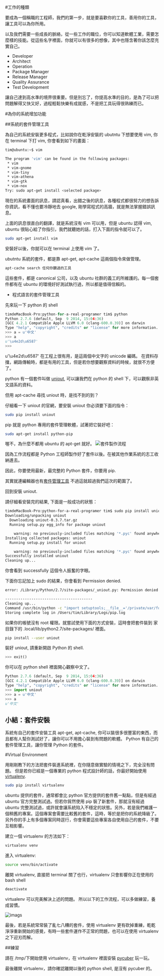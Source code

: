 #工作的種類

要成為一個稱職的工程師，我們的第一步，就是要喜歡你的工具，善用你的工具，讓工具可以為你所用。

以及我們需要一些成長的脈絡，從一些工作的職位，你可以知道軟體工業，需要怎麼樣的技能。從這些名字裡面，你就可以有很多的想像，其中也隱含著你該怎麼充實自己。

* Developer
* Architect
* Operation
* Package Manager
* Release Manager
* Quality Assurance
* Test Development

讓自己達到高水準的境界很重要。但是別忘了，你提高水準的目的，是為了可以把問題解得又快又好，過程輕鬆快樂有成就感，不是把工具玩得很熟練而已。

#為你的系統增加功能

##系統的套件管理工具

為自己的系統安裝更多程式，比如說你在乾淨安裝的 ubutntu 下想要使用 vim, 你在 terminal 下打 vim, 你會看到如下的畫面：

```bash
tim@ubuntu:~$ vim

The program 'vim' can be found in the following packages:
 * vim
 * vim-gnome
 * vim-tiny
 * vim-athena
 * vim-gtk
 * vim-nox
Try: sudo apt-get install <selected package>
```

現在的系統畫面的訊息，請認真看，出錯之後的訊息，各種程式都很努力的想告訴你資訊，看不懂也要冷靜地去 google, 剛學寫程式的高牆，就是無法掌握錯誤訊息。

上面的訊息很直白的翻譯，就是系統沒有 vim 可以用，但是 ubuntu 認得 vim, ubuntu 很貼心給了你指引，我們就聽她的話，打入下面的指令就可以了。

```bash
sudo apt-get install vim
```
安裝好以後，你就可以在 terminal 上使用 vim 了。

ubutntu 系統的套件，都是靠 apt-get, apt-cache 這兩個指令來做管理。

```bash
apt-cache search 任何你聽過的工具
```

這些套件，都是 canonical 公司，以及 ubuntu 社群的義工的所維護的。每一個套件都有在 ubuntu 的環境好好測試執行過，所以都是值得信賴的。

* 程式語言的套件管理工具

先來玩一下 python 的 shell

```python
timdeMacBook-Pro:python-for-a-real-programer tim$ python
Python 2.7.6 (default, Sep  9 2014, 15:04:36)
[GCC 4.2.1 Compatible Apple LLVM 6.0 (clang-600.0.39)] on darwin
Type "help", "copyright", "credits" or "license" for more information.
>>> a = u'中文'
>>> a
u'\u4e2d\u6587'
>>>
```

u'\u4e2d\u6587' 在工程上很有用，是這兩個中文字的 unicode 編碼。 在資料存擋，網路傳輸時，都是有用的工具，但是若你想要觀察資料的時候，就很不方便了。

python 有一個套件叫做 [uniout](https://github.com/moskytw/uniout), 可以讓我們在 python 的 shell 下，可以觀察非英文語系的資料。

但用 apt-cache 尋找 uniout 時，是找不到的到？

仔細看一下 uniout 的官網，要安裝 uniout 你必須要下面的指令：

```bash
sudo pip install uniout
```

pip 就是 python 專用的套件管理軟體，試著把它裝好吧：


```bash
sudo apt-get install python-pip
```

喔不，為什麼不都用 ubuntu 的 apt-get 就好。
![套件製作流程](./PackageFlow.png)

因為工作流程都是 Python 工程師製作好了套件以後。在被其他作業系統的志工收納進去。

因此，你要使用最新，最完整的 Python 套件，你要用 pip.

其實就連編輯器也有[套件管理工具](http://ithelp.ithome.com.tw/question/10131427) 不過這就超過我們這次的範圍了。

回到安裝 uniout.

請仔細看安裝完的結果, 下面是一般成功的狀態：

```bash
timdeMacBook-Pro:python-for-a-real-programer tim$ sudo pip install uniout
Downloading/unpacking uniout
  Downloading uniout-0.3.7.tar.gz
  Running setup.py egg_info for package uniout

    warning: no previously-included files matching '*.pyc' found anywhere in distribution
Installing collected packages: uniout
  Running setup.py install for uniout

    warning: no previously-included files matching '*.pyc' found anywhere in distribution
Successfully installed uniout
Cleaning up...
```
你會看到 successfully 這個令人振奮的字眼。

下面你忘記加上 sudo 的結果，你會看到 Permission denied.

```bash
error: /Library/Python/2.7/site-packages/_uniout.py: Permission denied

----------------------------------------
Cleaning up...
Command /usr/bin/python -c "import setuptools;__file__='/private/var/folders/7r/0m7j9n750xn_hfh73nly7sk00000gn/T/pip_build_tim/uniout/setup.py';exec(compile(open(__file__).read().replace('\r\n', '\n'), __file__, 'exec'))" install --record /var/folders/7r/0m7j9n750xn_hfh73nly7sk00000gn/T/pip-q4LqDZ-record/install-record.txt --single-version-externally-managed failed with error code 1 in /private/var/folders/7r/0m7j9n750xn_hfh73nly7sk00000gn/T/pip_build_tim/uniout
Storing complete log in /Users/tim/Library/Logs/pip.log
```
如果你的帳號沒有 root 權限。就嘗試使用下面的方式安裝，這時會把套件裝到 家目錄下的 .local/lib/python2.7/site-packages/ 裡面。

```bash
pip install --user uniout
```

裝好 uniout, 請重新開啟 Python 的 shell.

```python
>>> exit()
```

你可以在 python shell 裡面開心觀察中文了。
```python
Python 2.7.6 (default, Sep  9 2014, 15:04:36)
[GCC 4.2.1 Compatible Apple LLVM 6.0 (clang-600.0.39)] on darwin
Type "help", "copyright", "credits" or "license" for more information.
>>> import uniout
>>> a = u'中文'
>>> a
u'中文'
```

## 小結：套件安裝

系統有自己的套件安裝工具 apt-get, apt-cache, 你可以裝很多很豐富的東西，而且都有人幫你測試好了，讓你可以不用擔心裝到有問題的軟體。 Python 有自己的套件管理工具，讓你管理 Python 的套件。

#Virtual Environment

用剛剛教下的方法把套件裝進系統裡，在你隨意做實驗的情境之下，完全沒有問題。 但是若你已經是一個專業的 python 程式設計師的話，你最好開始使用 [virtualenv](http://virtualenv.readthedocs.org/en/latest/virtualenv.html).

```bash
sudo pip install virtualenv
```

ubuntu 提供的套件，通常都會比 python 官方提供的套件舊一點點，但是有經過 ubuntu 官方完整測試過。但若你貿然使用 pip 裝了新套件，那就沒有經過 ubuntu 完整測試過，或許就會讓系統陷入不穩定的狀態。另外，若是我們維護一個稍舊的專案。這個專案會需要比較舊的套件，這時，等於是把你的系統降級了。 另外你的手上有多個專案同時逕行，你會需要這些專案各自使用自己的套件，不要互相影響。

建立一個 virtualenv 的方法如下：

```bash
virtualenv venv
```

進入 virtualenv:

```bash
source venv/bin/activate
```

離開 virtualenv, 直接把 terminal 關了也行，virtualenv 只會影響你正在使用的 bash shell

```bash
deactivate
```


virtualenv 可以完美解決上述的問題。 所以以下的工作流程，可以多做練習，養成習慣。

![imags](venv2.png)

最後，若是系統常常裝了亂七八糟的套件，使用 virtualenv 更有砍掉重練，乾乾淨淨重新開始的感覺，有時一些套件運作不正常的問題，也可以在使用 virtualenv 之下迎刃而解。

##練習

請在 /tmp/下開始使用 virtualenv，在 virtualenv 裡面安裝 [pycuber](https://github.com/adrianliaw/pycuber) 玩一玩。

最後離開 virtualenv，請你確認離開以後的 python shell, 是沒有 pycuber 的。










